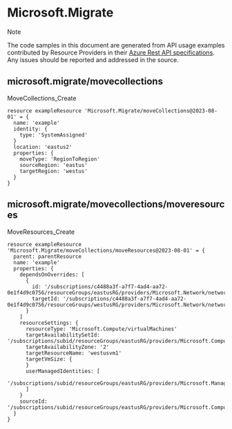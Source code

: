 # Microsoft.Migrate
  
> [!NOTE]
> The code samples in this document are generated from API usage examples contributed by Resource Providers in their [Azure Rest API specifications](https://github.com/Azure/azure-rest-api-specs). Any issues should be reported and addressed in the source.


## microsoft.migrate/movecollections

MoveCollections_Create
```bicep
resource exampleResource 'Microsoft.Migrate/moveCollections@2023-08-01' = {
  name: 'example'
  identity: {
    type: 'SystemAssigned'
  }
  location: 'eastus2'
  properties: {
    moveType: 'RegionToRegion'
    sourceRegion: 'eastus'
    targetRegion: 'westus'
  }
}
```

## microsoft.migrate/movecollections/moveresources

MoveResources_Create
```bicep
resource exampleResource 'Microsoft.Migrate/moveCollections/moveResources@2023-08-01' = {
  parent: parentResource 
  name: 'example'
  properties: {
    dependsOnOverrides: [
      {
        id: '/subscriptions/c4488a3f-a7f7-4ad4-aa72-0e1f4d9c0756/resourceGroups/eastusRG/providers/Microsoft.Network/networkInterfaces/eastusvm140'
        targetId: '/subscriptions/c4488a3f-a7f7-4ad4-aa72-0e1f4d9c0756/resourceGroups/westusRG/providers/Microsoft.Network/networkInterfaces/eastusvm140'
      }
    ]
    resourceSettings: {
      resourceType: 'Microsoft.Compute/virtualMachines'
      targetAvailabilitySetId: '/subscriptions/subid/resourceGroups/eastusRG/providers/Microsoft.Compute/availabilitySets/avset1'
      targetAvailabilityZone: '2'
      targetResourceName: 'westusvm1'
      targetVmSize: {
      }
      userManagedIdentities: [
        '/subscriptions/subid/resourceGroups/eastusRG/providers/Microsoft.ManagedIdentity/userAssignedIdentities/umi1'
      ]
    }
    sourceId: '/subscriptions/subid/resourceGroups/eastusRG/providers/Microsoft.Compute/virtualMachines/eastusvm1'
  }
}
```
